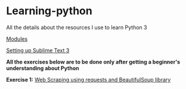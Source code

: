 # Learning-python
All the details about the resources I use to learn Python 3

[Modules](https://1drv.ms/w/s!ApoGskht1cyzmVlVDHbh5Vt_ihoc)

[Setting up Sublime Text 3](https://realpython.com/setting-up-sublime-text-3-for-full-stack-python-development/#themes)


**All the exercises below are to be done only after getting a beginner's understanding about Python**

 **Exercise 1:** [Web Scraping using requests and BeautifulSoup library](https://www.dataquest.io/blog/web-scraping-tutorial-python/)


